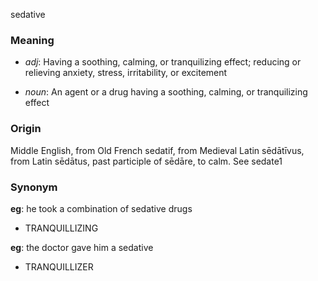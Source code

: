 sedative
### Meaning
+ _adj_: Having a soothing, calming, or tranquilizing effect; reducing or relieving anxiety, stress, irritability, or excitement

+ _noun_: An agent or a drug having a soothing, calming, or tranquilizing effect

### Origin

Middle English, from Old French sedatif, from Medieval Latin sēdātīvus, from Latin sēdātus, past participle of sēdāre, to calm. See sedate1

### Synonym

__eg__: he took a combination of sedative drugs

+ TRANQUILLIZING

__eg__: the doctor gave him a sedative

+ TRANQUILLIZER


